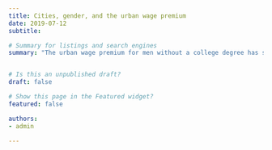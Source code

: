 ```yaml
---
title: Cities, gender, and the urban wage premium
date: 2019-07-12
subtitle: 

# Summary for listings and search engines
summary: "The urban wage premium for men without a college degree has significantly declined in the United States since the 1980s, while women's did not"


# Is this an unpublished draft?
draft: false

# Show this page in the Featured widget?
featured: false

authors:
- admin

---
```


